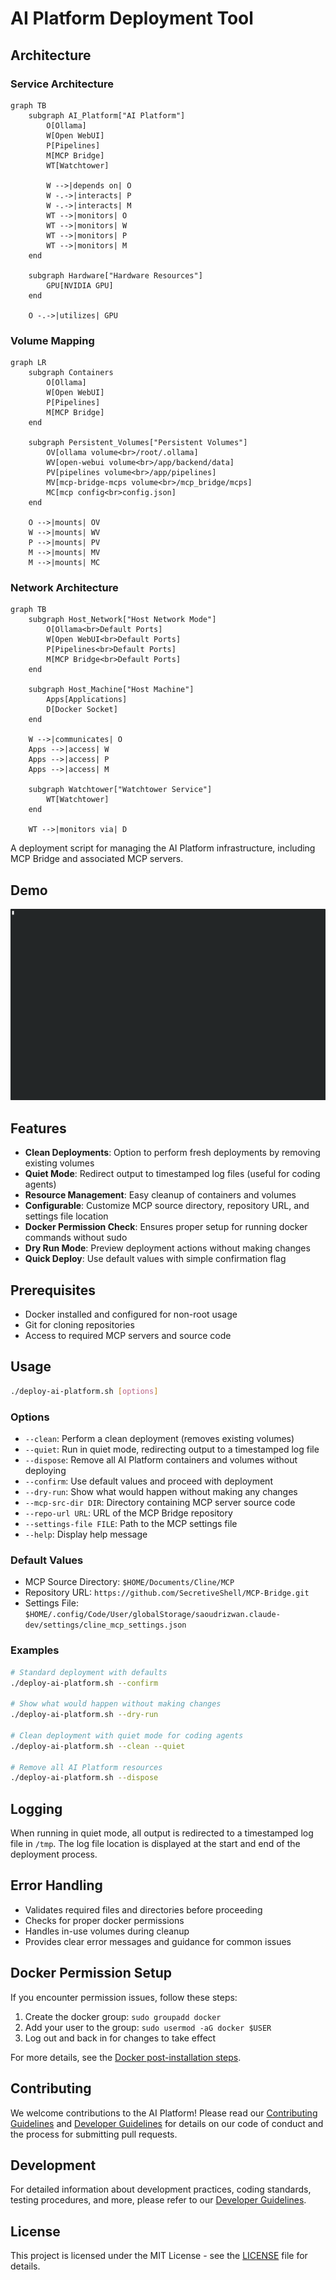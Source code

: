 # AI Platform Deployment Tool

## Architecture

### Service Architecture
```mermaid
graph TB
    subgraph AI_Platform["AI Platform"]
        O[Ollama]
        W[Open WebUI]
        P[Pipelines]
        M[MCP Bridge]
        WT[Watchtower]
        
        W -->|depends on| O
        W -.->|interacts| P
        W -.->|interacts| M
        WT -->|monitors| O
        WT -->|monitors| W
        WT -->|monitors| P
        WT -->|monitors| M
    end

    subgraph Hardware["Hardware Resources"]
        GPU[NVIDIA GPU]
    end
    
    O -.->|utilizes| GPU
```

### Volume Mapping
```mermaid
graph LR
    subgraph Containers
        O[Ollama]
        W[Open WebUI]
        P[Pipelines]
        M[MCP Bridge]
    end

    subgraph Persistent_Volumes["Persistent Volumes"]
        OV[ollama volume<br>/root/.ollama]
        WV[open-webui volume<br>/app/backend/data]
        PV[pipelines volume<br>/app/pipelines]
        MV[mcp-bridge-mcps volume<br>/mcp_bridge/mcps]
        MC[mcp config<br>config.json]
    end

    O -->|mounts| OV
    W -->|mounts| WV
    P -->|mounts| PV
    M -->|mounts| MV
    M -->|mounts| MC
```

### Network Architecture
```mermaid
graph TB
    subgraph Host_Network["Host Network Mode"]
        O[Ollama<br>Default Ports]
        W[Open WebUI<br>Default Ports]
        P[Pipelines<br>Default Ports]
        M[MCP Bridge<br>Default Ports]
    end

    subgraph Host_Machine["Host Machine"]
        Apps[Applications]
        D[Docker Socket]
    end

    W -->|communicates| O
    Apps -->|access| W
    Apps -->|access| P
    Apps -->|access| M
    
    subgraph Watchtower["Watchtower Service"]
        WT[Watchtower]
    end
    
    WT -->|monitors via| D
```

A deployment script for managing the AI Platform infrastructure, including MCP Bridge and associated MCP servers.

## Demo

![AI Platform Deployment Demo](demo.gif)

## Features

- **Clean Deployments**: Option to perform fresh deployments by removing existing volumes
- **Quiet Mode**: Redirect output to timestamped log files (useful for coding agents)
- **Resource Management**: Easy cleanup of containers and volumes
- **Configurable**: Customize MCP source directory, repository URL, and settings file location
- **Docker Permission Check**: Ensures proper setup for running docker commands without sudo
- **Dry Run Mode**: Preview deployment actions without making changes
- **Quick Deploy**: Use default values with simple confirmation flag

## Prerequisites

- Docker installed and configured for non-root usage
- Git for cloning repositories
- Access to required MCP servers and source code

## Usage

```bash
./deploy-ai-platform.sh [options]
```

### Options

- `--clean`: Perform a clean deployment (removes existing volumes)
- `--quiet`: Run in quiet mode, redirecting output to a timestamped log file
- `--dispose`: Remove all AI Platform containers and volumes without deploying
- `--confirm`: Use default values and proceed with deployment
- `--dry-run`: Show what would happen without making any changes
- `--mcp-src-dir DIR`: Directory containing MCP server source code
- `--repo-url URL`: URL of the MCP Bridge repository
- `--settings-file FILE`: Path to the MCP settings file
- `--help`: Display help message

### Default Values

- MCP Source Directory: `$HOME/Documents/Cline/MCP`
- Repository URL: `https://github.com/SecretiveShell/MCP-Bridge.git`
- Settings File: `$HOME/.config/Code/User/globalStorage/saoudrizwan.claude-dev/settings/cline_mcp_settings.json`

### Examples

```bash
# Standard deployment with defaults
./deploy-ai-platform.sh --confirm

# Show what would happen without making changes
./deploy-ai-platform.sh --dry-run

# Clean deployment with quiet mode for coding agents
./deploy-ai-platform.sh --clean --quiet

# Remove all AI Platform resources
./deploy-ai-platform.sh --dispose
```

## Logging

When running in quiet mode, all output is redirected to a timestamped log file in `/tmp`. The log file location is displayed at the start and end of the deployment process.

## Error Handling

- Validates required files and directories before proceeding
- Checks for proper docker permissions
- Handles in-use volumes during cleanup
- Provides clear error messages and guidance for common issues

## Docker Permission Setup

If you encounter permission issues, follow these steps:

1. Create the docker group: `sudo groupadd docker`
2. Add your user to the group: `sudo usermod -aG docker $USER`
3. Log out and back in for changes to take effect

For more details, see the [Docker post-installation steps](https://docs.docker.com/engine/install/linux-postinstall/).

## Contributing

We welcome contributions to the AI Platform! Please read our [Contributing Guidelines](CONTRIBUTING.md) and [Developer Guidelines](DEVELOPER.md) for details on our code of conduct and the process for submitting pull requests.

## Development

For detailed information about development practices, coding standards, testing procedures, and more, please refer to our [Developer Guidelines](DEVELOPER.md).

## License

This project is licensed under the MIT License - see the [LICENSE](LICENSE) file for details.
